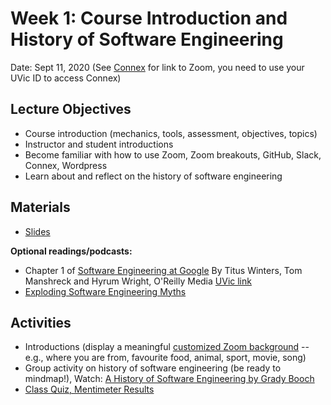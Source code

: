 # Week 1: Course Introduction and History of Software Engineering

Date: Sept 11, 2020
(See [Connex](https://connex.csc.uvic.ca/portal/site/emse2020) for link to Zoom, you need to use your UVic ID to access Connex)

## Lecture Objectives

- Course introduction (mechanics, tools, assessment, objectives, topics)
- Instructor and student introductions 
- Become familiar with how to use Zoom, Zoom breakouts, GitHub, Slack, Connex, Wordpress
- Learn about and reflect on the history of software engineering

## Materials
- [Slides](../slides/Week1CourseIntro.pdf)

**Optional readings/podcasts:**

- Chapter 1 of [Software Engineering at Google](https://www.oreilly.com/library/view/software-engineering-at/9781492082781/) By Titus Winters, Tom Manshreck and Hyrum Wright, O'Reilly Media [UVic link](http://tinyurl.com/yyybgzr6)
- [Exploding Software Engineering Myths](https://www.microsoft.com/en-us/research/blog/exploding-software-engineering-myths/)

## Activities
- Introductions (display a meaningful [customized Zoom background](https://support.zoom.us/hc/en-us/articles/204674889-Zoom-Rooms-Customized-Background) -- e.g., where you are from, favourite food, animal, sport, movie, song)
- Group activity on history of software engineering (be ready to mindmap!), Watch: [A History of Software Engineering by Grady Booch](https://www.youtube.com/watch?v=OdI7Ukf-Bf4)
- [Class Quiz, Mentimeter Results](../activities/Week1-Menti-Results.pdf)


